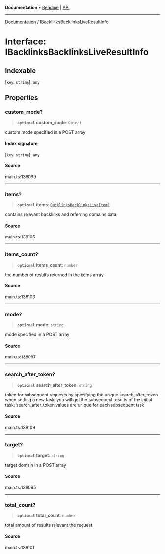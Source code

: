 **Documentation** • [Readme](../README.md) \| [API](../globals.md)

***

[Documentation](../README.md) / IBacklinksBacklinksLiveResultInfo

# Interface: IBacklinksBacklinksLiveResultInfo

## Indexable

 \[`key`: `string`\]: `any`

## Properties

### custom\_mode?

> **`optional`** **custom\_mode**: `Object`

custom mode specified in a POST array

#### Index signature

 \[`key`: `string`\]: `any`

#### Source

main.ts:138099

***

### items?

> **`optional`** **items**: [`BacklinksBacklinksLiveItem`](../classes/BacklinksBacklinksLiveItem.md)[]

contains relevant backlinks and referring domains data

#### Source

main.ts:138105

***

### items\_count?

> **`optional`** **items\_count**: `number`

the number of results returned in the items array

#### Source

main.ts:138103

***

### mode?

> **`optional`** **mode**: `string`

mode specified in a POST array

#### Source

main.ts:138097

***

### search\_after\_token?

> **`optional`** **search\_after\_token**: `string`

token for subsequent requests
by specifying the unique search_after_token when setting a new task, you will get the subsequent results of the initial task;
search_after_token values are unique for each subsequent task

#### Source

main.ts:138109

***

### target?

> **`optional`** **target**: `string`

target domain in a POST array

#### Source

main.ts:138095

***

### total\_count?

> **`optional`** **total\_count**: `number`

total amount of results relevant the request

#### Source

main.ts:138101
